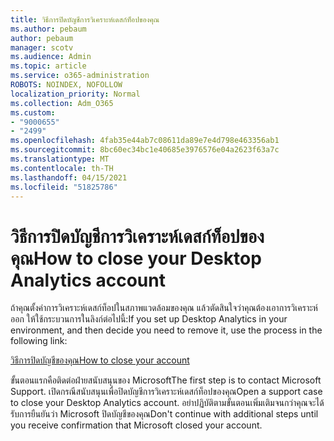 ```yaml
---
title: วิธีการปิดบัญชีการวิเคราะห์เดสก์ท็อปของคุณ
ms.author: pebaum
author: pebaum
manager: scotv
ms.audience: Admin
ms.topic: article
ms.service: o365-administration
ROBOTS: NOINDEX, NOFOLLOW
localization_priority: Normal
ms.collection: Adm_O365
ms.custom:
- "9000655"
- "2499"
ms.openlocfilehash: 4fab35e44ab7c08611da89e7e4d798e463356ab1
ms.sourcegitcommit: 8bc60ec34bc1e40685e3976576e04a2623f63a7c
ms.translationtype: MT
ms.contentlocale: th-TH
ms.lasthandoff: 04/15/2021
ms.locfileid: "51825786"
---
```

# <a name="how-to-close-your-desktop-analytics-account"></a><span data-ttu-id="cdb00-102">วิธีการปิดบัญชีการวิเคราะห์เดสก์ท็อปของคุณ</span><span class="sxs-lookup"><span data-stu-id="cdb00-102">How to close your Desktop Analytics account</span></span>

<span data-ttu-id="cdb00-103">ถ้าคุณตั้งค่าการวิเคราะห์เดสก์ท็อปในสภาพแวดล้อมของคุณ แล้วตัดสินใจว่าคุณต้องเอาการวิเคราะห์ออก ให้ใช้กระบวนการในลิงก์ต่อไปนี้:</span><span class="sxs-lookup"><span data-stu-id="cdb00-103">If you set up Desktop Analytics in your environment, and then decide you need to remove it, use the process in the following link:</span></span>

[<span data-ttu-id="cdb00-104">วิธีการปิดบัญชีของคุณ</span><span class="sxs-lookup"><span data-stu-id="cdb00-104">How to close your account</span></span>](https://docs.microsoft.com/configmgr/desktop-analytics/account-close)

<span data-ttu-id="cdb00-105">ขั้นตอนแรกคือติดต่อฝ่ายสนับสนุนของ Microsoft</span><span class="sxs-lookup"><span data-stu-id="cdb00-105">The first step is to contact Microsoft Support.</span></span> <span data-ttu-id="cdb00-106">เปิดกรณีสนับสนุนเพื่อปิดบัญชีการวิเคราะห์เดสก์ท็อปของคุณ</span><span class="sxs-lookup"><span data-stu-id="cdb00-106">Open a support case to close your Desktop Analytics account.</span></span> <span data-ttu-id="cdb00-107">อย่าปฏิบัติตามขั้นตอนเพิ่มเติมจนกว่าคุณจะได้รับการยืนยันว่า Microsoft ปิดบัญชีของคุณ</span><span class="sxs-lookup"><span data-stu-id="cdb00-107">Don't continue with additional steps until you receive confirmation that Microsoft closed your account.</span></span>